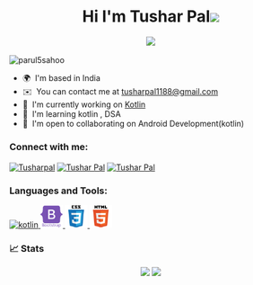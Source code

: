 <h1 align="center">Hi I'm Tushar Pal<img src="https://raw.githubusercontent.com/aemmadi/aemmadi/master/wave.gif" width="30px"></h1>
<p align="center">
  <img src="https://readme-typing-svg.herokuapp.com?color=E22FE4&width=380&height=45&lines=Android+Developer;Freelancer;Open-Source+Enthusiast;Nice+To+Meet+You+...&center=true">
  </p>
  <p align="left"> <img src="https://komarev.com/ghpvc/?username=parul5sahoo&label=Profile%20views&color=0e75b6&style=flat" alt="parul5sahoo" /> </p>

* 🌍  I'm based in India
* ✉️  You can contact me at [tusharpal1188@gmail.com](mailto:tusharpal1188@gmail.com)
* 🚀  I'm currently working on [Kotlin](http://kotlinlang.org/)
* 🧠  I'm learning kotlin , DSA 
* 🤝  I'm open to collaborating on Android Development(kotlin)



<h3 align="left">Connect with me:</h3>
<p align="left">
  <a href="https://twitter.com/newt0nic" target="blank"
    ><img
      align="center"
      src="https://raw.githubusercontent.com/rahuldkjain/github-profile-readme-generator/master/src/images/icons/Social/twitter.svg"
      alt="Tusharpal"
      height="30"
      width="40"
  /></a>
  <a href="linkedin.com/in/tushar-pal-54795221b"
    ><img
      align="center"
       src="https://raw.githubusercontent.com/rahuldkjain/github-profile-readme-generator/master/src/images/icons/Social/linked-in-alt.svg"
      alt="Tushar Pal"
      height="30"
      width="40"
  /></a>
  <a href="https://www.instagram.com/tushar_ur/" target="blank"
    ><img
      align="center"
    src="https://raw.githubusercontent.com/rahuldkjain/github-profile-readme-generator/master/src/images/icons/Social/instagram.svg"
      alt="Tushar Pal"
      height="30"
      width="40"
  /></a>
</p>



<h3 align="left">Languages and Tools:</h3>
<p align="left">
	
   <a href="[https://Kotlinlang.org/en-US/docs/Web/JavaScript](https://kotlinlang.org/)" target="_blank" >
    <img
      src="(#kotlin-logo-large_svg__a"
      alt="kotlin"
      width="40"
      height="40"
    />
  </a>
	
   
  
  
  <a href="https://getbootstrap.com" target="_blank">
    <img
      src="https://raw.githubusercontent.com/devicons/devicon/master/icons/bootstrap/bootstrap-plain-wordmark.svg"
      alt="bootstrap"
      width="40"
      height="40"
    />
  </a>


  <a href="https://www.w3schools.com/css/" target="_blank">
    <img
      src="https://raw.githubusercontent.com/devicons/devicon/master/icons/css3/css3-original-wordmark.svg"
      alt="css3"
      width="40"
      height="40"
    />
  </a>

  

  <a href="https://www.w3.org/html/" target="_blank">
    <img
      src="https://raw.githubusercontent.com/devicons/devicon/master/icons/html5/html5-original-wordmark.svg"
      alt="html5"
      width="40"
      height="40"
    />
  </a>


 

<h3 align="left">📈 Stats</h3>
<p align="center">
	
  <img width="48%" src="https://github-readme-stats.vercel.app/api?username=Tushar1188&show_icons=true&theme=tokyonight" />
  <img width="48%" src="https://github-readme-streak-stats.herokuapp.com/?user=Tushar1188&theme=tokyonight" />
</p>

